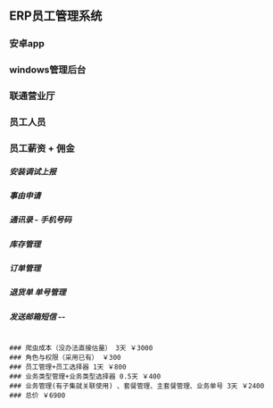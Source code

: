 ## ERP员工管理系统
### 安卓app
### windows管理后台
### 联通营业厅
### 员工人员
### 员工薪资 + 佣金
##### 安装调试上报
##### 事由申请
##### 通讯录 - 手机号码
##### 库存管理
##### 订单管理
##### 退货单 单号管理
##### 发送邮箱短信 --
```

### 爬虫成本（没办法直接估量） 3天 ￥3000
### 角色与权限（采用已有） ￥300
### 员工管理+员工选择器 1天 ￥800
### 业务类型管理+业务类型选择器 0.5天 ￥400
### 业务管理(有子集就关联使用) 、套餐管理、主套餐管理、业务单号 3天 ￥2400
### 总价 ￥6900

